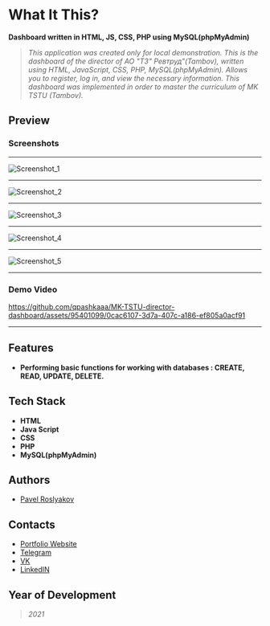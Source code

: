 # What It This?
  **Dashboard written in HTML, JS, CSS, PHP using MySQL(phpMyAdmin)**
  >*This application was created only for local demonstration. This is the dashboard of the director of АО "ТЗ" Ревтруд"(Tambov), written using HTML, JavaScript, CSS, PHP, MySQL(phpMyAdmin). Allows you to register, log in, and view the necessary information. This dashboard was implemented in order to master the curriculum of MK TSTU (Tambov).*

## Preview
### Screenshots
_____
![Screenshot_1](https://github.com/qpashkaaa/MK-TSTU-director-dashboard/assets/95401099/9f78411a-f0b5-4be0-8031-bf3f04d9a200)
_____
![Screenshot_2](https://github.com/qpashkaaa/MK-TSTU-director-dashboard/assets/95401099/d004a1f5-8d79-442e-8b08-2990f454a30a)
_____
![Screenshot_3](https://github.com/qpashkaaa/MK-TSTU-director-dashboard/assets/95401099/505151cb-cbed-4f7a-9b1d-b0056b0dcad8)
_____
![Screenshot_4](https://github.com/qpashkaaa/MK-TSTU-director-dashboard/assets/95401099/3358cb34-98a7-4b1c-b57c-65c29081fc79)
_____
![Screenshot_5](https://github.com/qpashkaaa/MK-TSTU-director-dashboard/assets/95401099/99363e55-c16f-49ae-a9e8-6903c996d649)
_____

### Demo Video
https://github.com/qpashkaaa/MK-TSTU-director-dashboard/assets/95401099/0cac6107-3d7a-407c-a186-ef805a0acf91
_____


## Features
- **Performing basic functions for working with databases : CREATE, READ, UPDATE, DELETE.**

## Tech Stack
- **HTML**
- **Java Script**
- **CSS**
- **PHP**
- **MySQL(phpMyAdmin)**

## Authors
- [Pavel Roslyakov](https://github.com/qpashkaaa)

## Contacts
- [Portfolio Website]()
- [Telegram](https://t.me/qpashkaaa)
- [VK](https://vk.com/qpashkaaa)
- [LinkedIN](https://www.linkedin.com/in/pavel-roslyakov-7b303928b/)

## Year of Development
> *2021*
  
